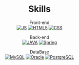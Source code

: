 <!--### Hi there 👋-->

<!--
**LimYoungGyun/LimYoungGyun** is a ✨ _special_ ✨ repository because its `README.md` (this file) appears on your GitHub profile.

Here are some ideas to get you started:

- 🔭 I’m currently working on ...
- 🌱 I’m currently learning ...
- 👯 I’m looking to collaborate on ...
- 🤔 I’m looking for help with ...
- 💬 Ask me about ...
- 📫 How to reach me: ...
- 😄 Pronouns: ...
- ⚡ Fun fact: ...
-->


<div align=center>
  
# Skills
Front-end <br>
[![JS](https://img.shields.io/badge/JavaScript-F7DF1E?style=flat-square&logo=JavaScript&logoColor=black)]() [![HTML5](https://img.shields.io/badge/HTML5-E34F26?style=flat-square&logo=HTML5&logoColor=white)]() [![CSS](https://img.shields.io/badge/CSS-1572B6?style=flat-square&logo=CSS3&logoColor=white)]()
<br>
  
Back-end <br>
[![JAVA](https://img.shields.io/badge/JAVA-007396?style=flat-square&logo=JAVA&logoColor=white)]() [![Spring](https://img.shields.io/badge/Spring-6DB33F?style=flat-square&logo=Spring&logoColor=white)]()

DataBase <br>
[![MySQL](https://img.shields.io/badge/MySQL-4479A1?style=flat-square&logo=MySQL&logoColor=white)]() [![Oracle](https://img.shields.io/badge/Oracle-F80000?style=flat-square&logo=Oracle&logoColor=white)]() [![PostgreSQL](https://img.shields.io/badge/PostgreSQL-4169E1?style=flat-square&logo=PostgreSQL&logoColor=white)]()

</div>
  
